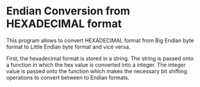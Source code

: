 # Endian Conversion from HEXADECIMAL format

This program allows to convert HEXADECIMAL format from Big Endian byte format to Little Endian byte format and vice versa.

First, the hexadecimal format is stored in a string. 
The string is passed onto a function in which the hex value is converted into a integer. 
The integer value is passed onto the function which makes the necessary bit shifting operations to convert between to Endian formats.
